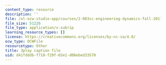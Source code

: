```yaml
---
content_type: resource
description: ''
file: /ol-ocw-studio-app/courses/2-003sc-engineering-dynamics-fall-2011/d41fdddbf710f29f65e1d06ebed33570_osyKjTQuwlk.srt
file_size: 51226
file_type: application/x-subrip
learning_resource_types: []
license: https://creativecommons.org/licenses/by-nc-sa/4.0/
ocw_type: OCWFile
resourcetype: Other
title: 3play caption file
uid: d41fdddb-f710-f29f-65e1-d06ebed33570
---
```

